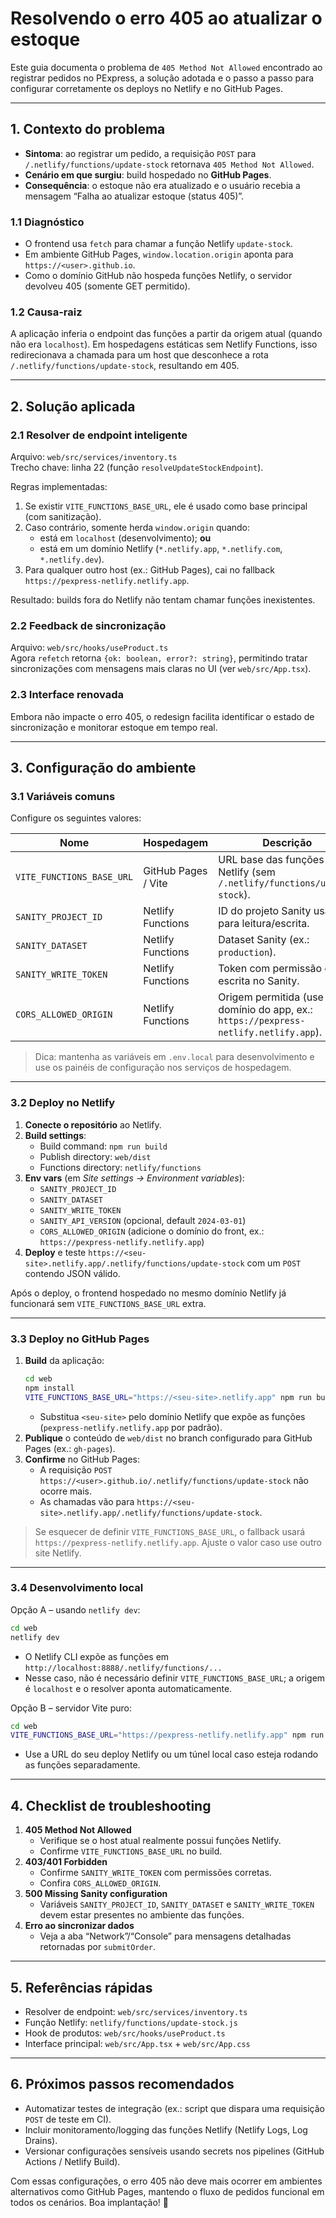 # Resolvendo o erro 405 ao atualizar o estoque

Este guia documenta o problema de `405 Method Not Allowed` encontrado ao registrar pedidos no PExpress, a solução adotada e o passo a passo para configurar corretamente os deploys no Netlify e no GitHub Pages.

---

## 1. Contexto do problema

- **Sintoma**: ao registrar um pedido, a requisição `POST` para `/.netlify/functions/update-stock` retornava `405 Method Not Allowed`.
- **Cenário em que surgiu**: build hospedado no **GitHub Pages**.
- **Consequência**: o estoque não era atualizado e o usuário recebia a mensagem “Falha ao atualizar estoque (status 405)”.

### 1.1 Diagnóstico

- O frontend usa `fetch` para chamar a função Netlify `update-stock`.
- Em ambiente GitHub Pages, `window.location.origin` aponta para `https://<user>.github.io`.
- Como o domínio GitHub não hospeda funções Netlify, o servidor devolveu 405 (somente GET permitido).

### 1.2 Causa-raiz

A aplicação inferia o endpoint das funções a partir da origem atual (quando não era `localhost`). Em hospedagens estáticas sem Netlify Functions, isso redirecionava a chamada para um host que desconhece a rota `/.netlify/functions/update-stock`, resultando em 405.

---

## 2. Solução aplicada

### 2.1 Resolver de endpoint inteligente

Arquivo: `web/src/services/inventory.ts`  
Trecho chave: linha 22 (função `resolveUpdateStockEndpoint`).

Regras implementadas:

1. Se existir `VITE_FUNCTIONS_BASE_URL`, ele é usado como base principal (com sanitização).
2. Caso contrário, somente herda `window.origin` quando:
   - está em `localhost` (desenvolvimento); **ou**
   - está em um domínio Netlify (`*.netlify.app`, `*.netlify.com`, `*.netlify.dev`).
3. Para qualquer outro host (ex.: GitHub Pages), cai no fallback `https://pexpress-netlify.netlify.app`.

Resultado: builds fora do Netlify não tentam chamar funções inexistentes.

### 2.2 Feedback de sincronização

Arquivo: `web/src/hooks/useProduct.ts`  
Agora `refetch` retorna `{ok: boolean, error?: string}`, permitindo tratar sincronizações com mensagens mais claras no UI (ver `web/src/App.tsx`).

### 2.3 Interface renovada

Embora não impacte o erro 405, o redesign facilita identificar o estado de sincronização e monitorar estoque em tempo real.

---

## 3. Configuração do ambiente

### 3.1 Variáveis comuns

Configure os seguintes valores:

| Nome                        | Hospedagem            | Descrição |
| --------------------------- | --------------------- | --------- |
| `VITE_FUNCTIONS_BASE_URL`   | GitHub Pages / Vite   | URL base das funções Netlify (sem `/.netlify/functions/update-stock`). |
| `SANITY_PROJECT_ID`         | Netlify Functions     | ID do projeto Sanity usado para leitura/escrita. |
| `SANITY_DATASET`            | Netlify Functions     | Dataset Sanity (ex.: `production`). |
| `SANITY_WRITE_TOKEN`        | Netlify Functions     | Token com permissão de escrita no Sanity. |
| `CORS_ALLOWED_ORIGIN`       | Netlify Functions     | Origem permitida (use o domínio do app, ex.: `https://pexpress-netlify.netlify.app`). |

> Dica: mantenha as variáveis em `.env.local` para desenvolvimento e use os painéis de configuração nos serviços de hospedagem.

---

### 3.2 Deploy no Netlify

1. **Conecte o repositório** ao Netlify.
2. **Build settings**:
   - Build command: `npm run build`
   - Publish directory: `web/dist`
   - Functions directory: `netlify/functions`
3. **Env vars** (em *Site settings → Environment variables*):
   - `SANITY_PROJECT_ID`
   - `SANITY_DATASET`
   - `SANITY_WRITE_TOKEN`
   - `SANITY_API_VERSION` (opcional, default `2024-03-01`)
   - `CORS_ALLOWED_ORIGIN` (adicione o domínio do front, ex.: `https://pexpress-netlify.netlify.app`)
4. **Deploy** e teste `https://<seu-site>.netlify.app/.netlify/functions/update-stock` com um `POST` contendo JSON válido.

Após o deploy, o frontend hospedado no mesmo domínio Netlify já funcionará sem `VITE_FUNCTIONS_BASE_URL` extra.

---

### 3.3 Deploy no GitHub Pages

1. **Build** da aplicação:
   ```bash
   cd web
   npm install
   VITE_FUNCTIONS_BASE_URL="https://<seu-site>.netlify.app" npm run build
   ```
   - Substitua `<seu-site>` pelo domínio Netlify que expõe as funções (`pexpress-netlify.netlify.app` por padrão).
2. **Publique** o conteúdo de `web/dist` no branch configurado para GitHub Pages (ex.: `gh-pages`).
3. **Confirme** no GitHub Pages:
   - A requisição `POST https://<user>.github.io/.netlify/functions/update-stock` não ocorre mais.
   - As chamadas vão para `https://<seu-site>.netlify.app/.netlify/functions/update-stock`.

> Se esquecer de definir `VITE_FUNCTIONS_BASE_URL`, o fallback usará `https://pexpress-netlify.netlify.app`. Ajuste o valor caso use outro site Netlify.

---

### 3.4 Desenvolvimento local

Opção A – usando `netlify dev`:

```bash
cd web
netlify dev
```

- O Netlify CLI expõe as funções em `http://localhost:8888/.netlify/functions/...`
- Nesse caso, não é necessário definir `VITE_FUNCTIONS_BASE_URL`; a origem é `localhost` e o resolver aponta automaticamente.

Opção B – servidor Vite puro:

```bash
cd web
VITE_FUNCTIONS_BASE_URL="https://pexpress-netlify.netlify.app" npm run dev
```

- Use a URL do seu deploy Netlify ou um túnel local caso esteja rodando as funções separadamente.

---

## 4. Checklist de troubleshooting

1. **405 Method Not Allowed**  
   - Verifique se o host atual realmente possui funções Netlify.  
   - Confirme `VITE_FUNCTIONS_BASE_URL` no build.
2. **403/401 Forbidden**  
   - Confirme `SANITY_WRITE_TOKEN` com permissões corretas.  
   - Confira `CORS_ALLOWED_ORIGIN`.
3. **500 Missing Sanity configuration**  
   - Variáveis `SANITY_PROJECT_ID`, `SANITY_DATASET` e `SANITY_WRITE_TOKEN` devem estar presentes no ambiente das funções.
4. **Erro ao sincronizar dados**  
   - Veja a aba “Network”/“Console” para mensagens detalhadas retornadas por `submitOrder`.

---

## 5. Referências rápidas

- Resolver de endpoint: `web/src/services/inventory.ts`
- Função Netlify: `netlify/functions/update-stock.js`
- Hook de produtos: `web/src/hooks/useProduct.ts`
- Interface principal: `web/src/App.tsx` + `web/src/App.css`

---

## 6. Próximos passos recomendados

- Automatizar testes de integração (ex.: script que dispara uma requisição `POST` de teste em CI).
- Incluir monitoramento/logging das funções Netlify (Netlify Logs, Log Drains).
- Versionar configurações sensíveis usando secrets nos pipelines (GitHub Actions / Netlify Build).

Com essas configurações, o erro 405 não deve mais ocorrer em ambientes alternativos como GitHub Pages, mantendo o fluxo de pedidos funcional em todos os cenários. Boa implantação! 🚀
